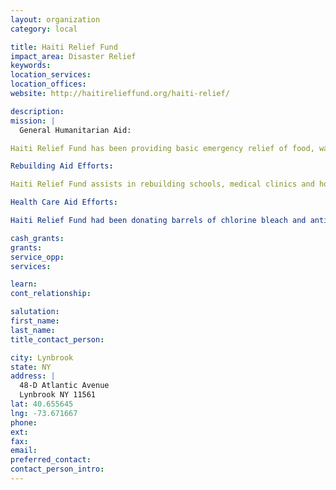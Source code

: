 ```yaml
---
layout: organization
category: local

title: Haiti Relief Fund
impact_area: Disaster Relief
keywords: 
location_services: 
location_offices: 
website: http://haitirelieffund.org/haiti-relief/

description: 
mission: |
  General Humanitarian Aid:

Haiti Relief Fund has been providing basic emergency relief of food, water, clothing and temporary shelters to the earthquake victims of Haiti.

Rebuilding Aid Efforts:

Haiti Relief Fund assists in rebuilding schools, medical clinics and hospitals.  As healthcare is vital in Haiti, Haiti Relief Fund is focused on donating medical equipment,  medical supplies and medicine to all major hospital inside and outside of Port-au-Prince.

Health Care Aid Efforts:

Haiti Relief Fund had been donating barrels of chlorine bleach and antibiotics to all major hospitals and CTC Cholera Treatment Centers in and around Port-au-Prince help in the fight against cholera. Please visit this link:  Haiti Relief Fund at Work in Haiti.

cash_grants: 
grants: 
service_opp: 
services: 

learn: 
cont_relationship: 

salutation: 
first_name: 
last_name: 
title_contact_person: 

city: Lynbrook
state: NY
address: |
  48-D Atlantic Avenue  
  Lynbrook NY 11561
lat: 40.655645
lng: -73.671667
phone: 
ext: 
fax: 
email: 
preferred_contact: 
contact_person_intro: 
---
```

